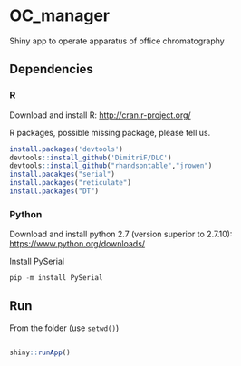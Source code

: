 OC_manager
===========

Shiny app to operate apparatus of office chromatography

## Dependencies


### R

Download and install R:
http://cran.r-project.org/


R packages, possible missing package, please tell us.

```r
install.packages('devtools')
devtools::install_github('DimitriF/DLC')
devtools::install_github("rhandsontable","jrowen")
install.pacakges("serial")
install.packages("reticulate")
install.packages("DT")
```

### Python

Download and install python 2.7 (version superior to 2.7.10):
https://www.python.org/downloads/

Install PySerial

```python
pip -m install PySerial

```
## Run

From the folder (use `setwd()`) 

```r

shiny::runApp()
```

